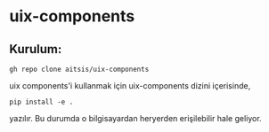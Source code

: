 # uix-components

## Kurulum:
```shell
gh repo clone aitsis/uix-components
```

uix components'i kullanmak için uix-components dizini içerisinde,
```shell
pip install -e .
```
yazılır. Bu durumda o bilgisayardan heryerden erişilebilir hale geliyor.
